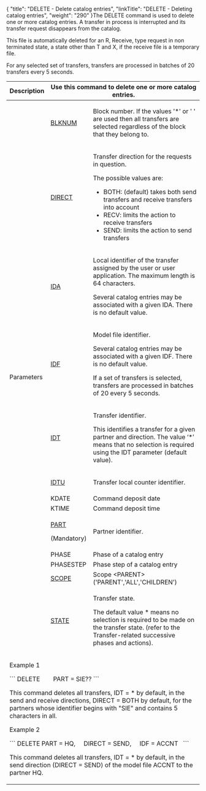 {
    "title": "DELETE - Delete  catalog entries",
    "linkTitle": "DELETE &#45; Deleting catalog entries",
    "weight": "290"
}The DELETE command is used to <span id="delete_command"></span>delete one
or more catalog entries. A transfer in process is interrupted and its
transfer request disappears from the catalog.

This file is automatically deleted for an R, Receive, type request in
non terminated state, a state other than T and X, if the receive file
is a temporary file.

For any selected set of transfers, transfers are processed in batches
of 20 transfers every 5 seconds.

<table>
   <thead>
      <tr>
<th >Description         </th>
<th colspan="2" >Use this command to delete one or more catalog entries.         </th>
      </tr>
   </thead>
   <tbody>
      <tr>
         <td rowspan="13" ><p>Parameters</p>         </td>
         <td ><p><a href="../../../c_intro_userinterfaces/command_summary/parameter_intro/blknum">BLKNUM</a> </p>         </td>
         <td ><p>Block number. If the values '*' or ' ' are used then all
transfers are selected regardless of the block that they belong to.</p>         </td>
      </tr>
      <tr>
         <td ><p><a href="../../../c_intro_userinterfaces/command_summary/parameter_intro/direct">DIRECT</a> </p>         </td>
         <td ><p>Transfer direction for the requests in question.</p>
<p>The possible values are:</p>
<ul>
<li>BOTH:
(default) takes both send transfers and receive transfers into account</li>
<li>RECV:
limits the action to receive transfers</li>
<li>SEND:
limits the action to send transfers</li>
</ul>         </td>
      </tr>
      <tr>
         <td ><p><a href="../../../c_intro_userinterfaces/command_summary/parameter_intro/ida">IDA</a> </p>         </td>
         <td ><p>Local identifier of the transfer assigned by the user or
user application. The maximum length is 64 characters.</p>
<p>Several catalog entries may be associated with a given
IDA. There is no default value.</p>         </td>
      </tr>
      <tr>
         <td ><p><a href="../../../c_intro_userinterfaces/command_summary/parameter_intro/idf">IDF</a> </p>         </td>
         <td ><p>Model file identifier.</p>
<p>Several catalog entries may be associated with a given
IDF. There is no default value.</p>
<p>If a set of transfers is selected, transfers are processed
in batches of 20 every 5 seconds.</p>         </td>
      </tr>
      <tr>
         <td ><p><a href="../../../c_intro_userinterfaces/command_summary/parameter_intro/idu">IDT</a> </p>         </td>
         <td ><p>Transfer identifier.</p>
<p>This identifies a transfer for a given partner and direction.
The value ‘*’ means that no selection is required using the IDT
parameter (default value).</p>         </td>
      </tr>
      <tr>
         <td ><p><a href="../../../c_intro_userinterfaces/command_summary/parameter_intro/idtu">IDTU</a> </p>         </td>
         <td ><p>Transfer local counter identifier.</p>         </td>
      </tr>
      <tr>
         <td >KDATE         </td>
         <td >Command deposit date         </td>
      </tr>
      <tr>
         <td >KTIME         </td>
         <td >Command deposit time         </td>
      </tr>
      <tr>
         <td ><p><a href="../../../c_intro_userinterfaces/command_summary/parameter_intro/part">PART</a></p>
<p>(Mandatory)</p>         </td>
         <td ><p>Partner identifier.</p>         </td>
      </tr>
      <tr>
         <td >PHASE         </td>
         <td >Phase of a catalog entry         </td>
      </tr>
      <tr>
         <td >PHASESTEP         </td>
         <td >Phase step of a catalog entry         </td>
      </tr>
      <tr>
         <td ><a href="../../../c_intro_userinterfaces/command_summary/parameter_intro/scope">SCOPE</a>         </td>
         <td >Scope &lt;PARENT&gt;  ('PARENT','ALL','CHILDREN')         </td>
      </tr>
      <tr>
         <td ><p><a href="../../../c_intro_userinterfaces/command_summary/parameter_intro/state">STATE</a> </p>         </td>
         <td ><p>Transfer state.</p>
<p>The default value * means no selection is required
to be made on the transfer state. (refer
to the Transfer-related successive phases and actions).</p>         </td>
      </tr>
      <tr>
         <td colspan="3" ><p>Example 1</p>
<div>
```
DELETE        PART = SIE??
```
</div>
<p>This command deletes all transfers, IDT = * by default, in the send
and receive directions, DIRECT = BOTH by default, for the partners whose
identifier begins with "SIE" and contains 5 characters in all.</p>
<p>Example 2</p>
<div>
```
DELETE
PART = HQ,
 
 
DIRECT = SEND,
 
 
IDF = ACCNT
 
```
</div>
<p>This command deletes all transfers, IDT = * by default, in the send
direction (DIRECT = SEND) of the model file ACCNT to the partner HQ.</p>         </td>
      </tr>
   </tbody>
</table>
